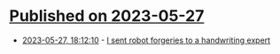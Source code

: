 # [Published on 2023-05-27](index.md)

* [2023-05-27, 18:12:10](https://lobste.rs/s/2ejs78/i_sent_robot_forgeries_handwriting) - [I sent robot forgeries to a handwriting expert](https://www.youtube.com/watch?v=cQO2XTP7QDw)
